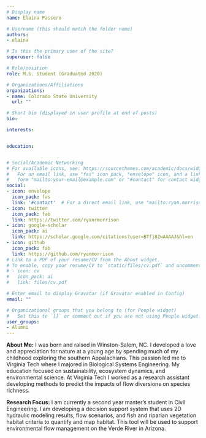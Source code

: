 ```yaml
---
# Display name
name: Elaina Passero

# Username (this should match the folder name)
authors:
- elaina

# Is this the primary user of the site?
superuser: false

# Role/position
role: M.S. Student (Graduated 2020)

# Organizations/Affiliations
organizations:
- name: Colorado State University
  url: ""

# Short bio (displayed in user profile at end of posts)
bio:

interests:


education:


# Social/Academic Networking
# For available icons, see: https://sourcethemes.com/academic/docs/widgets/#icons
#   For an email link, use "fas" icon pack, "envelope" icon, and a link in the
#   form "mailto:your-email@example.com" or "#contact" for contact widget.
social:
- icon: envelope
  icon_pack: fas
  link: '#contact'  # For a direct email link, use "mailto:ryan.morrison@colostate.edu".
- icon: twitter
  icon_pack: fab
  link: https://twitter.com/ryanrmorrison
- icon: google-scholar
  icon_pack: ai
  link: https://scholar.google.com/citations?user=BTfj8ZwAAAAJ&hl=en
- icon: github
  icon_pack: fab
  link: https://github.com/ryanmorrison
# Link to a PDF of your resume/CV from the About widget.
# To enable, copy your resume/CV to `static/files/cv.pdf` and uncomment the lines below.  
# - icon: cv
#   icon_pack: ai
#   link: files/cv.pdf

# Enter email to display Gravatar (if Gravatar enabled in Config)
email: ""

# Organizational groups that you belong to (for People widget)
#   Set this to `[]` or comment out if you are not using People widget.  
user_groups:
- Alumni
---
```

**About Me:** I was born and raised in Winston-Salem, NC. I developed a love and appreciation for nature at a young age by spending much of my childhood exploring the southern Appalachians. This passion led me to Virginia Tech where I majored in Biological Systems Engineering. My education focused on sustainability, ecosystem dynamics, and environmental science. At Virginia Tech I worked as a research assistant developing methods to predict the impacts of flow diversions on species richness.

**Research Focus:** I am currently a second year master’s student in Civil Engineering. I am developing a decision support system that uses 2D hydraulic modeling results, flow scenarios, and fish and riparian vegetation habitat criteria to quantify and map habitat. This tool will be used to support environmental flow management on the Verde River in Arizona.
